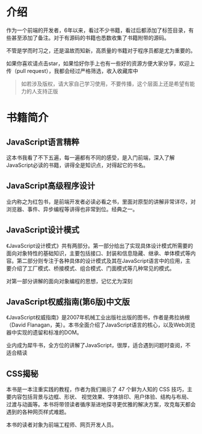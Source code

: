 # 介绍
作为一个前端的开发者，6年以来，看过不少书籍，看过后都添加了标签目录，有些甚至添加了备注。对于有源码的书籍也悉数收集了书籍附带的源码。

不管是学而时习之，还是温故而知新，高质量的书籍对于程序员都是尤为重要的。

如果你喜欢请点击star，如果恰好你手上也有一些好的资源方便大家分享，欢迎上传（pull request），我都会经过严格筛选，收入收藏库中

> 如若涉及版权，请大家自己学习使用，不要传播，这个层面上还是希望有能力的人支持正版
# 书籍简介

## JavaScript语言精粹

这本书我看了不下五遍，每一遍都有不同的感受，是入门前端，深入了解JavaScript必读的书籍，讲得全是知识点，对得起它的书名。

## JavaScript高级程序设计

业内称之为红包书，是前端开发者必读必看之书，里面对原型的讲解非常详尽，对浏览器、事件、异步编程等讲得也非常到位。经典之一。

## JavaScript设计模式

《JavaScript设计模式》共有两部分。第一部分给出了实现具体设计模式所需要的面向对象特性的基础知识，主要包括接口、封装和信息隐藏、继承、单体模式等内容。第二部分则专注于各种具体的设计模式及其在JavaScript语言中的应用，主要介绍了工厂模式、桥接模式、组合模式、门面模式等几种常见的模式。

对第一部分讲解的面向对象编程的思想，记忆尤为深刻

## JavaScript权威指南(第6版)中文版

《JavaScript权威指南》是2007年机械工业出版社出版的图书，作者是弗拉纳根（David Flanagan，美）。本书全面介绍了JavaScript语言的核心，以及Web浏览器中实现的遗留和标准的DOM。

业内成为犀牛书，全方位的讲解了JavaScript，很厚，适合遇到问题时查阅，不适合精读

## CSS揭秘

本书是一本注重实践的教程，作者为我们揭示了 47 个鲜为人知的 CSS 技巧，主要内容包括背景与边框、形状、 视觉效果、字体排印、用户体验、结构与布局、过渡与动画等。本书将带领读者循序渐进地探寻更优雅的解决方案，攻克每天都会遇到的各种网页样式难题。

本书的读者对象为前端工程师、网页开发人员。
